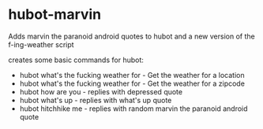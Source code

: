 hubot-marvin
============

Adds marvin the paranoid android quotes to hubot and a new version of the f-ing-weather script

creates some basic commands for hubot:
* hubot what's the fucking weather for <city> - Get the weather for a location
* hubot what's the fucking weather for <zip> - Get the weather for a zipcode
* hubot how are you - replies with depressed quote
* hubot what's up - replies with what's up quote
* hubot hitchhike me - replies with random marvin the paranoid android quote
